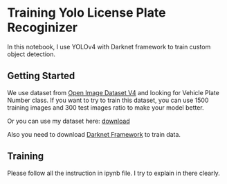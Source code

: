 # Training Yolo License Plate Recoginizer

In this notebook, I use YOLOv4 with Darknet framework to train custom object detection.

## Getting Started

We use dataset from [Open Image Dataset V4](Dataset) and looking for Vehicle Plate Number class. If you want to try to train this dataset, you can use 1500 training images and 300 test images ratio to make your model better.

Or you can use my dataset here: [download][Google Drive]

Also you need to download [Darknet Framework][DarkNet] to train data.

## Training

Please follow all the instruction in ipynb file. I try to explain in there clearly.

[Dataset]: https://storage.googleapis.com/openimages/web/index.html

[Google Drive]: https://drive.google.com/file/d/1KG1SNC8ccj6Qt2zDqmOThVuiS5j4aNHb/view?usp=sharing

[DarkNet]: https://github.com/AlexeyAB/darknet